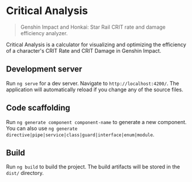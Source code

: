 # Critical Analysis

> Genshin Impact and Honkai: Star Rail CRIT rate and damage efficiency analyzer.

Critical Analysis is a calculator for visualizing and optimizing the efficiency of a character's CRIT Rate and CRIT Damage in Genshin Impact.

## Development server

Run `ng serve` for a dev server. Navigate to `http://localhost:4200/`. The application will automatically reload if you change any of the source files.

## Code scaffolding

Run `ng generate component component-name` to generate a new component. You can also use `ng generate directive|pipe|service|class|guard|interface|enum|module`.

## Build

Run `ng build` to build the project. The build artifacts will be stored in the `dist/` directory.
